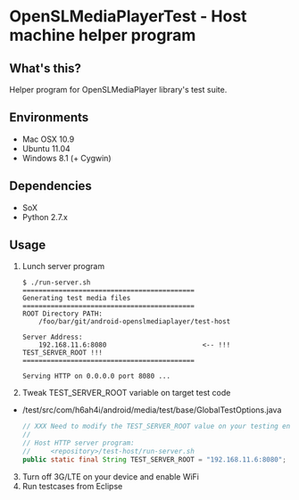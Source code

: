 OpenSLMediaPlayerTest - Host machine helper program
===

What's this?
----

Helper program for OpenSLMediaPlayer library's test suite.

Environments
---

- Mac OSX 10.9
- Ubuntu 11.04
- Windows 8.1 (+ Cygwin)


Dependencies
---

- SoX
- Python 2.7.x


Usage
---

1. Lunch server program

    ```
    $ ./run-server.sh
    ===========================================
    Generating test media files
    ===========================================
    ROOT Directory PATH:
        /foo/bar/git/android-openslmediaplayer/test-host
    
    Server Address:
        192.168.11.6:8080                        <-- !!! TEST_SERVER_ROOT !!!
    ===========================================
    
    Serving HTTP on 0.0.0.0 port 8080 ...

    ```

2. Tweak TEST_SERVER_ROOT variable on target test code

- <repository>/test/src/com/h6ah4i/android/media/test/base/GlobalTestOptions.java

    ```java
    // XXX Need to modify the TEST_SERVER_ROOT value on your testing environment
    // 
    // Host HTTP server program:
    //     <repository>/test-host/run-server.sh
    public static final String TEST_SERVER_ROOT = "192.168.11.6:8080";
    ```

3. Turn off 3G/LTE on your device and enable WiFi
4. Run testcases from Eclipse
